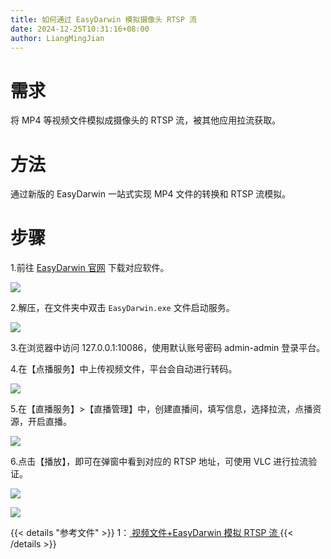 ```yaml
---
title: 如何通过 EasyDarwin 模拟摄像头 RTSP 流
date: 2024-12-25T10:31:16+08:00
author: LiangMingJian
---
```


# 需求

将 MP4 等视频文件模拟成摄像头的 RTSP 流，被其他应用拉流获取。

# 方法

通过新版的 EasyDarwin 一站式实现 MP4 文件的转换和 RTSP 流模拟。

# 步骤

1.前往 [EasyDarwin 官网](https://www.easydarwin.org/) 下载对应软件。

![](/_images/drawingbed/img/202401031026602.png)

2.解压，在文件夹中双击 `EasyDarwin.exe` 文件启动服务。

![](/_images/drawingbed/img/202401031027829.png)

3.在浏览器中访问 127.0.0.1:10086，使用默认账号密码 admin-admin 登录平台。

4.在【点播服务】中上传视频文件，平台会自动进行转码。

![](/_images/drawingbed/img/202401031030096.png)

5.在【直播服务】>【直播管理】中，创建直播间，填写信息，选择拉流，点播资源，开启直播。

![](/_images/drawingbed/img/202401031031862.png)

6.点击【播放】，即可在弹窗中看到对应的 RTSP 地址，可使用 VLC 进行拉流验证。

![](/_images/drawingbed/img/202401031033394.png)

![](/_images/drawingbed/img/202401031036466.png)

{{< details "参考文件" >}} 
1：[ 视频文件+EasyDarwin 模拟 RTSP 流 ](https://blog.csdn.net/xiejiashu/article/details/134633513)
{{< /details >}}
